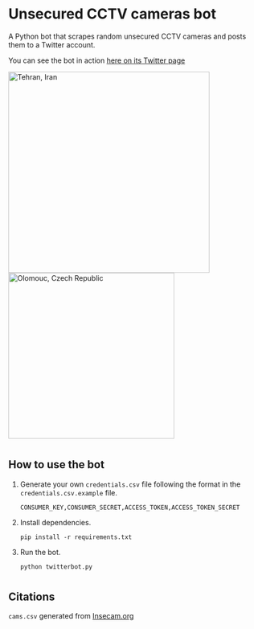 # Unsecured CCTV cameras bot
A Python bot that scrapes random unsecured CCTV cameras and posts them to a Twitter account.

You can see the bot in action [here on its Twitter page](https://twitter.com/Unsecured_CCTV)

<img src="https://user-images.githubusercontent.com/95893344/166120138-fb6bd3eb-7243-4c92-83d4-86c8fc66bda6.jpg" alt="Tehran, Iran" width="400"/> <img src="https://user-images.githubusercontent.com/95893344/166120172-403e4f28-5d1e-42b0-b11c-f119409a38fc.jpg" alt="Olomouc, Czech Republic" width="330"/>

#
## How to use the bot

1. Generate your own `credentials.csv` file following the format in the `credentials.csv.example` file.

    ```
    CONSUMER_KEY,CONSUMER_SECRET,ACCESS_TOKEN,ACCESS_TOKEN_SECRET
    ```

2. Install dependencies.

    ```
    pip install -r requirements.txt
    ```
3. Run the bot.

    ```bash
    python twitterbot.py
    ```
# 
## Citations

`cams.csv` generated from [Insecam.org](http://www.insecam.org/static/sitemap.xml)
